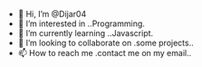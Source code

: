 - 👋 Hi, I’m @Dijar04
- 👀 I’m interested in ..Programming.
- 🌱 I’m currently learning ..Javascript.
- 💞️ I’m looking to collaborate on .some projects..
- 📫 How to reach me .contact me on my email..

<!---
Dijar04/Dijar04 is a ✨ special ✨ repository because its `README.md` (this file) appears on your GitHub profile.
You can click the Preview link to take a look at your changes.
--->

